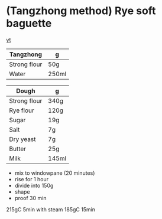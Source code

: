 # (Tangzhong method) Rye soft baguette

[yt](https://www.youtube.com/watch?v=-OqbwBb3B1w)

Tangzhong | g
--- | ---
Strong flour | 50g
Water | 250ml

Dough | g
--- | ---
Strong flour | 340g
Rye flour | 120g
Sugar | 19g
Salt | 7g
Dry yeast | 7g
Butter | 25g
Milk | 145ml

- mix to windowpane (20 minutes)
- rise for 1 hour
- divide into 150g
- shape
- proof 30 min

215gC 5min with steam
185gC 15min